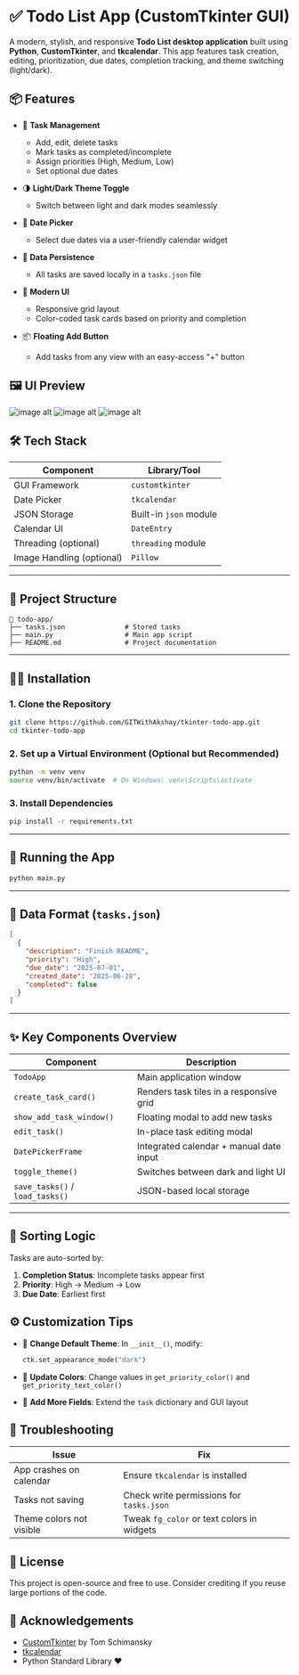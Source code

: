 # ✅ Todo List App (CustomTkinter GUI)
A modern, stylish, and responsive **Todo List desktop application** built using **Python**, **CustomTkinter**, and **tkcalendar**. This app features task creation, editing, prioritization, due dates, completion tracking, and theme switching (light/dark).


## 📦 Features

* 📝 **Task Management**
  * Add, edit, delete tasks
  * Mark tasks as completed/incomplete
  * Assign priorities (High, Medium, Low)
  * Set optional due dates

* 🌗 **Light/Dark Theme Toggle**
  * Switch between light and dark modes seamlessly

* 📅 **Date Picker**
  * Select due dates via a user-friendly calendar widget

* 💾 **Data Persistence**
  * All tasks are saved locally in a `tasks.json` file

* 🎨 **Modern UI**
  * Responsive grid layout
  * Color-coded task cards based on priority and completion

* 📦 **Floating Add Button**
  * Add tasks from any view with an easy-access "+" button


## 🖼️ UI Preview

![image alt](https://github.com/GITWithAkshay/PRODIGY_AD_02/blob/640237c61e032817551154172c3e5ac701c303c2/Screenshot%20(196).png)
![image alt](https://github.com/GITWithAkshay/PRODIGY_AD_02/blob/640237c61e032817551154172c3e5ac701c303c2/Screenshot%20(197).png)
![image alt](https://github.com/GITWithAkshay/PRODIGY_AD_02/blob/640237c61e032817551154172c3e5ac701c303c2/Screenshot%20(204).png)

## 🛠️ Tech Stack

| Component                 | Library/Tool           |
| ------------------------- | ---------------------- |
| GUI Framework             | `customtkinter`        |
| Date Picker               | `tkcalendar`           |
| JSON Storage              | Built-in `json` module |
| Calendar UI               | `DateEntry`            |
| Threading (optional)      | `threading` module     |
| Image Handling (optional) | `Pillow`               |

---

## 📂 Project Structure

```
📁 todo-app/
├── tasks.json               # Stored tasks
├── main.py                  # Main app script
├── README.md                # Project documentation
```

---

## 🧑‍💻 Installation

### 1. Clone the Repository

```bash
git clone https://github.com/GITWithAkshay/tkinter-todo-app.git
cd tkinter-todo-app
```

### 2. Set up a Virtual Environment (Optional but Recommended)

```bash
python -m venv venv
source venv/bin/activate  # On Windows: venv\Scripts\activate
```

### 3. Install Dependencies

```bash
pip install -r requirements.txt
```

---

## 🚀 Running the App

```bash
python main.py
```

---

## 💾 Data Format (`tasks.json`)

```json
[
  {
    "description": "Finish README",
    "priority": "High",
    "due_date": "2025-07-01",
    "created_date": "2025-06-28",
    "completed": false
  }
]
```

---

## ✨ Key Components Overview

| Component                       | Description                             |
| ------------------------------- | --------------------------------------- |
| `TodoApp`                       | Main application window                 |
| `create_task_card()`            | Renders task tiles in a responsive grid |
| `show_add_task_window()`        | Floating modal to add new tasks         |
| `edit_task()`                   | In-place task editing modal             |
| `DatePickerFrame`               | Integrated calendar + manual date input |
| `toggle_theme()`                | Switches between dark and light UI      |
| `save_tasks()` / `load_tasks()` | JSON-based local storage                |

---

## 🧠 Sorting Logic

Tasks are auto-sorted by:

1. **Completion Status**: Incomplete tasks appear first
2. **Priority**: High → Medium → Low
3. **Due Date**: Earliest first

## ⚙️ Customization Tips

* 🔧 **Change Default Theme**: In `__init__()`, modify:
  ```python
  ctk.set_appearance_mode("dark")
  ```

* 🎨 **Update Colors**: Change values in `get_priority_color()` and `get_priority_text_color()`
  
* 🧱 **Add More Fields**: Extend the `task` dictionary and GUI layout

## 🧪 Troubleshooting
| Issue                    | Fix                                        |
| ------------------------ | ------------------------------------------ |
| App crashes on calendar  | Ensure `tkcalendar` is installed           |
| Tasks not saving         | Check write permissions for `tasks.json`   |
| Theme colors not visible | Tweak `fg_color` or text colors in widgets |

## 📜 License
This project is open-source and free to use. Consider crediting if you reuse large portions of the code.

## 🙌 Acknowledgements
* [CustomTkinter](https://github.com/TomSchimansky/CustomTkinter) by Tom Schimansky
* [tkcalendar](https://github.com/j4321/tkcalendar)
* Python Standard Library ❤️
